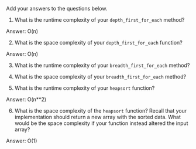 Add your answers to the questions below.

1. What is the runtime complexity of your `depth_first_for_each` method?

Answer: O(n)

2. What is the space complexity of your `depth_first_for_each` function?

Answer: O(n)

3. What is the runtime complexity of your `breadth_first_for_each` method?

4. What is the space complexity of your `breadth_first_for_each` method?

5. What is the runtime complexity of your `heapsort` function?

Answer: O(n**2)

6. What is the space complexity of the `heapsort` function? Recall that your implementation should return a new array with the sorted data. What would be the space complexity if your function instead altered the input array?

Answer: O(1)